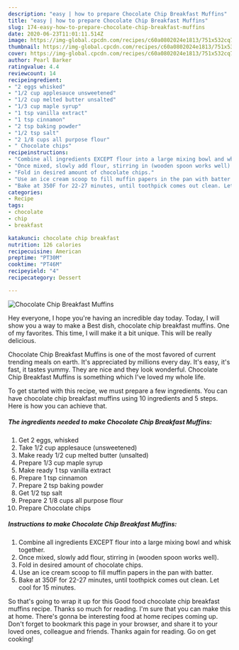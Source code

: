 ```yaml
---
description: "easy | how to prepare Chocolate Chip Breakfast Muffins"
title: "easy | how to prepare Chocolate Chip Breakfast Muffins"
slug: 174-easy-how-to-prepare-chocolate-chip-breakfast-muffins
date: 2020-06-23T11:01:11.514Z
image: https://img-global.cpcdn.com/recipes/c60a0802024e1813/751x532cq70/chocolate-chip-breakfast-muffins-recipe-main-photo.jpg
thumbnail: https://img-global.cpcdn.com/recipes/c60a0802024e1813/751x532cq70/chocolate-chip-breakfast-muffins-recipe-main-photo.jpg
cover: https://img-global.cpcdn.com/recipes/c60a0802024e1813/751x532cq70/chocolate-chip-breakfast-muffins-recipe-main-photo.jpg
author: Pearl Barker
ratingvalue: 4.4
reviewcount: 14
recipeingredient:
- "2 eggs whisked"
- "1/2 cup applesauce unsweetened"
- "1/2 cup melted butter unsalted"
- "1/3 cup maple syrup"
- "1 tsp vanilla extract"
- "1 tsp cinnamon"
- "2 tsp baking powder"
- "1/2 tsp salt"
- "2 1/8 cups all purpose flour"
- " Chocolate chips"
recipeinstructions:
- "Combine all ingredients EXCEPT flour into a large mixing bowl and whisk together."
- "Once mixed, slowly add flour, stirring in (wooden spoon works well)."
- "Fold in desired amount of chocolate chips."
- "Use an ice cream scoop to fill muffin papers in the pan with batter."
- "Bake at 350F for 22-27 minutes, until toothpick comes out clean. Let cool for 15 minutes."
categories:
- Recipe
tags:
- chocolate
- chip
- breakfast

katakunci: chocolate chip breakfast 
nutrition: 126 calories
recipecuisine: American
preptime: "PT30M"
cooktime: "PT46M"
recipeyield: "4"
recipecategory: Dessert

---
```



![Chocolate Chip Breakfast Muffins](https://img-global.cpcdn.com/recipes/c60a0802024e1813/751x532cq70/chocolate-chip-breakfast-muffins-recipe-main-photo.jpg)

Hey everyone, I hope you're having an incredible day today. Today, I will show you a way to make a Best dish, chocolate chip breakfast muffins. One of my favorites. This time, I will make it a bit unique. This will be really delicious.

Chocolate Chip Breakfast Muffins is one of the most favored of current trending meals on earth. It's appreciated by millions every day. It's easy, it's fast, it tastes yummy. They are nice and they look wonderful. Chocolate Chip Breakfast Muffins is something which I've loved my whole life.




To get started with this recipe, we must prepare a few ingredients. You can have chocolate chip breakfast muffins using 10 ingredients and 5 steps. Here is how you can achieve that.

<!--inarticleads1-->

##### The ingredients needed to make Chocolate Chip Breakfast Muffins:

1. Get 2 eggs, whisked
1. Take 1/2 cup applesauce (unsweetened)
1. Make ready 1/2 cup melted butter (unsalted)
1. Prepare 1/3 cup maple syrup
1. Make ready 1 tsp vanilla extract
1. Prepare 1 tsp cinnamon
1. Prepare 2 tsp baking powder
1. Get 1/2 tsp salt
1. Prepare 2 1/8 cups all purpose flour
1. Prepare  Chocolate chips




<!--inarticleads2-->

##### Instructions to make Chocolate Chip Breakfast Muffins:

1. Combine all ingredients EXCEPT flour into a large mixing bowl and whisk together.
1. Once mixed, slowly add flour, stirring in (wooden spoon works well).
1. Fold in desired amount of chocolate chips.
1. Use an ice cream scoop to fill muffin papers in the pan with batter.
1. Bake at 350F for 22-27 minutes, until toothpick comes out clean. Let cool for 15 minutes.




So that's going to wrap it up for this Good food chocolate chip breakfast muffins recipe. Thanks so much for reading. I'm sure that you can make this at home. There's gonna be interesting food at home recipes coming up. Don't forget to bookmark this page in your browser, and share it to your loved ones, colleague and friends. Thanks again for reading. Go on get cooking!
